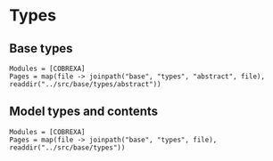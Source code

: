 # Types

## Base types

```@autodocs
Modules = [COBREXA]
Pages = map(file -> joinpath("base", "types", "abstract", file), readdir("../src/base/types/abstract"))
```

## Model types and contents
```@autodocs
Modules = [COBREXA]
Pages = map(file -> joinpath("base", "types", file), readdir("../src/base/types"))
```
